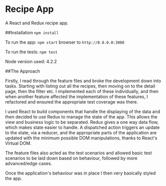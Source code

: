 # Recipe App

A React and Redux recipe app.

##Installation
`npm install`

To run the app: `npm start` browser to `http://0.0.0.0:3000`

To run the tests: `npm test`

Node version used: 4.2.2

##The Approach

Firstly, I read through the feature files and broke the development down into tasks. Starting with listing out all the recipes, then moving on to the detail page, then the filter etc. I implemented each of these individually, and then when another feature affected the implementation of these features, I refactored and ensured the appropriate test coverage was there.

I used React to build components that handle the displaying of the data and then decided to use Redux to manage the state of the app. This allows the view and business logic to be separated. Redux gives a one way data flow, which makes state easier to handle. A dispatched action triggers an update to the state, via a reducer, and the appropriate parts of the application are updated with the minimum possible DOM manipulations, thanks to React's Virtual DOM.

The feature files also acted as the test scenarios and allowed basic test scenarios to be laid down based on behaviour, followed by more advanced/edge cases.

Once the application's behaviour was in place I then very basically styled the app.
